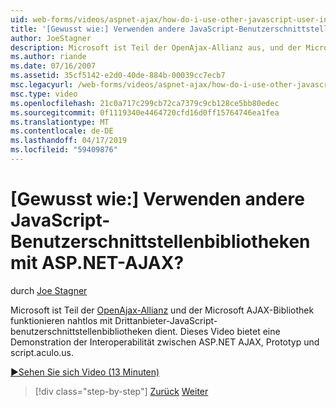 ```yaml
---
uid: web-forms/videos/aspnet-ajax/how-do-i-use-other-javascript-user-interface-libraries-with-aspnet-ajax
title: '[Gewusst wie:] Verwenden andere JavaScript-Benutzerschnittstellenbibliotheken mit ASP.NET-AJAX? | Microsoft-Dokumentation'
author: JoeStagner
description: Microsoft ist Teil der OpenAjax-Allianz aus, und der Microsoft AJAX-Bibliothek wurde entwickelt, funktionieren nahtlos mit Drittanbieter-JavaScript-benutzerschnittstellenbibliotheken...
ms.author: riande
ms.date: 07/16/2007
ms.assetid: 35cf5142-e2d0-40de-884b-00039cc7ecb7
msc.legacyurl: /web-forms/videos/aspnet-ajax/how-do-i-use-other-javascript-user-interface-libraries-with-aspnet-ajax
msc.type: video
ms.openlocfilehash: 21c0a717c299cb72ca7379c9cb128ce5bb80edec
ms.sourcegitcommit: 0f1119340e4464720cfd16d0ff15764746ea1fea
ms.translationtype: MT
ms.contentlocale: de-DE
ms.lasthandoff: 04/17/2019
ms.locfileid: "59409876"
---
```

# <a name="how-do-i-use-other-javascript-user-interface-libraries-with-aspnet-ajax"></a>[Gewusst wie:] Verwenden andere JavaScript-Benutzerschnittstellenbibliotheken mit ASP.NET-AJAX?

durch [Joe Stagner](https://github.com/JoeStagner)

Microsoft ist Teil der [OpenAjax-Allianz](http://www.openajax.org/) und der Microsoft AJAX-Bibliothek funktionieren nahtlos mit Drittanbieter-JavaScript-benutzerschnittstellenbibliotheken dient. Dieses Video bietet eine Demonstration der Interoperabilität zwischen ASP.NET AJAX, Prototyp und script.aculo.us.

[&#9654;Sehen Sie sich Video (13 Minuten)](https://channel9.msdn.com/Blogs/ASP-NET-Site-Videos/how-do-i-use-other-javascript-user-interface-libraries-with-aspnet-ajax)

> [!div class="step-by-step"]
> [Zurück](how-do-i-choose-between-methods-of-ajax-page-updates.md)
> [Weiter](how-do-i-use-the-aspnet-ajax-profile-services.md)
